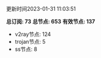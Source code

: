 更新时间2023-01-31 11:03:51

**总订阅: 73**
**总节点: 653**
**有效节点: 137**
- v2ray节点: 124
- trojan节点: 5
- ss节点: 8
